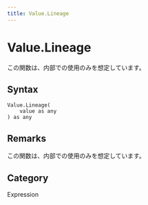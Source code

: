 ```yaml
---
title: Value.Lineage
---
```


# Value.Lineage


この関数は、内部での使用のみを想定しています。


## Syntax

```powerquery
Value.Lineage(
    value as any
) as any
```


## Remarks

この関数は、内部での使用のみを想定しています。



## Category
Expression
